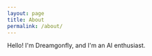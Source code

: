 ```yaml
---
layout: page
title: About
permalink: /about/
---
```


Hello! I'm Dreamgonfly, and I'm an AI enthusiast.
